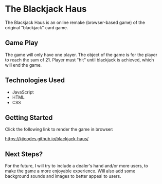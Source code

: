 # The Blackjack Haus 

The Blackjack Haus is an online remake (browser-based game) of the original "blackjack" card game. 


## Game Play

The game will only have one player. The object of the game is for the player to reach the sum of 21. Player must "hit" until blackjack is achieved, which will end the game.


## Technologies Used

- JavaScript
- HTML
- CSS


## Getting Started

Click the following link to render the game in browser:

https://kjicodes.github.io/blackjack-haus/


## Next Steps?

For the future, I will try to include a dealer's hand and/or more users, to make the game a more enjoyable experience. Will also add some background sounds and images to better appeal to users. 

